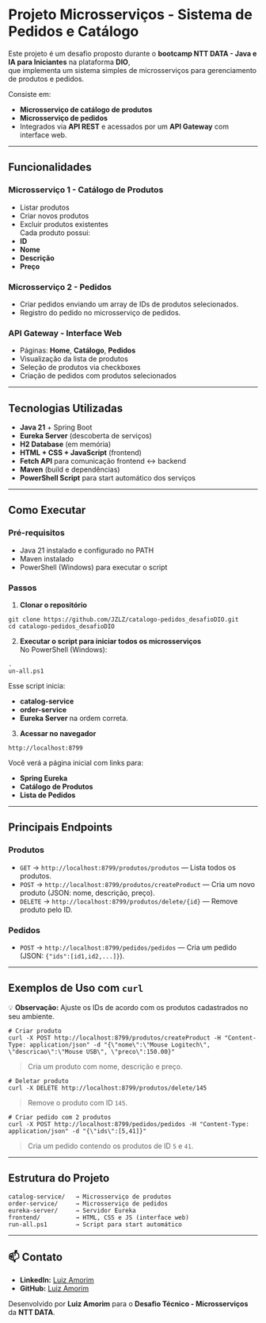 # Projeto Microsserviços - Sistema de Pedidos e Catálogo

Este projeto é um desafio proposto durante o **bootcamp NTT DATA - Java e IA para Iniciantes** na plataforma **DIO**,  
que implementa um sistema simples de microsserviços para gerenciamento de produtos e pedidos.

Consiste em:
- **Microsserviço de catálogo de produtos**
- **Microsserviço de pedidos**
- Integrados via **API REST** e acessados por um **API Gateway** com interface web.

---

## Funcionalidades

### **Microsserviço 1 - Catálogo de Produtos**
- Listar produtos
- Criar novos produtos
- Excluir produtos existentes  
  Cada produto possui:
- **ID**
- **Nome**
- **Descrição**
- **Preço**

### **Microsserviço 2 - Pedidos**
- Criar pedidos enviando um array de IDs de produtos selecionados.
- Registro do pedido no microsserviço de pedidos.

### **API Gateway - Interface Web**
- Páginas: **Home**, **Catálogo**, **Pedidos**
- Visualização da lista de produtos
- Seleção de produtos via checkboxes
- Criação de pedidos com produtos selecionados

---

## Tecnologias Utilizadas
- **Java 21** + Spring Boot
- **Eureka Server** (descoberta de serviços)
- **H2 Database** (em memória)
- **HTML + CSS + JavaScript** (frontend)
- **Fetch API** para comunicação frontend ↔ backend
- **Maven** (build e dependências)
- **PowerShell Script** para start automático dos serviços

---

## Como Executar

### Pré-requisitos
- Java 21 instalado e configurado no PATH
- Maven instalado
- PowerShell (Windows) para executar o script

### Passos
1. **Clonar o repositório**
```console
git clone https://github.com/JZLZ/catalogo-pedidos_desafioDIO.git
cd catalogo-pedidos_desafioDIO
```

2. **Executar o script para iniciar todos os microsserviços**  
   No PowerShell (Windows):
```console
.
un-all.ps1
```
Esse script inicia:
- **catalog-service**
- **order-service**
- **Eureka Server**
  na ordem correta.

3. **Acessar no navegador**
```
http://localhost:8799
```
Você verá a página inicial com links para:
- **Spring Eureka**
- **Catálogo de Produtos**
- **Lista de Pedidos**

---

## Principais Endpoints

### **Produtos**
- `GET` → `http://localhost:8799/produtos/produtos` — Lista todos os produtos.
- `POST` → `http://localhost:8799/produtos/createProduct` — Cria um novo produto (JSON: nome, descrição, preço).
- `DELETE` → `http://localhost:8799/produtos/delete/{id}` — Remove produto pelo ID.

### **Pedidos**
- `POST` → `http://localhost:8799/pedidos/pedidos` — Cria um pedido (JSON: `{"ids":[id1,id2,...]}`).

---

## Exemplos de Uso com `curl`

💡 **Observação:** Ajuste os IDs de acordo com os produtos cadastrados no seu ambiente.

```console
# Criar produto
curl -X POST http://localhost:8799/produtos/createProduct -H "Content-Type: application/json" -d "{\"nome\":\"Mouse Logitech\", \"descricao\":\"Mouse USB\", \"preco\":150.00}"
```
> Cria um produto com nome, descrição e preço.

```console
# Deletar produto
curl -X DELETE http://localhost:8799/produtos/delete/145
```
> Remove o produto com ID `145`.

```console
# Criar pedido com 2 produtos
curl -X POST http://localhost:8799/pedidos/pedidos -H "Content-Type: application/json" -d "{\"ids\":[5,41]}"
```
> Cria um pedido contendo os produtos de ID `5` e `41`.

---

## Estrutura do Projeto
```
catalog-service/   → Microsserviço de produtos
order-service/     → Microsserviço de pedidos
eureka-server/     → Servidor Eureka
frontend/          → HTML, CSS e JS (interface web)
run-all.ps1        → Script para start automático
```

---

## 📫 Contato
- **LinkedIn:** [Luiz Amorim](https://www.linkedin.com/in/jzlz)
- **GitHub:** [Luiz Amorim](https://github.com/jzlz)

Desenvolvido por **Luiz Amorim** para o **Desafio Técnico - Microsserviços** da **NTT DATA**.
